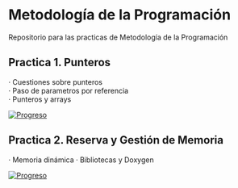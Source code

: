 # Metodología de la Programación

Repositorio para las practicas de Metodología de la Programación

## Practica 1. Punteros

  · Cuestiones sobre punteros  
  · Paso de parametros por referencia  
  · Punteros y arrays  

[![Progreso](https://img.shields.io/badge/Ejercicios-1--12-brightgreen.svg)]()


## Practica 2. Reserva y Gestión de Memoria

  · Memoria dinámica 
  · Bibliotecas y Doxygen  

[![Progreso](https://img.shields.io/badge/Ejercicios----lightgrey.svg)]()
